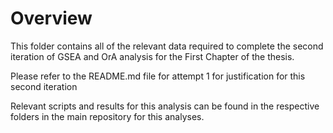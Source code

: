 # Overview
This folder contains all of the relevant data required to complete the second iteration of GSEA and OrA analysis for the First Chapter of the thesis.

Please refer to the README.md file for attempt 1 for justification for this second iteration

Relevant scripts and results for this analysis can be found in the respective folders in the main repository for this analyses.
